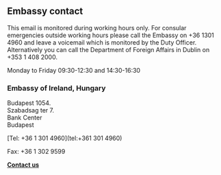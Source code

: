 ## Embassy contact

This email is monitored during working hours only. For consular emergencies outside working hours please call the Embassy on +36 1301 4960 and leave a voicemail which is monitored by the Duty Officer. Alternatively you can call the Department of Foreign Affairs in Dublin on +353 1 408 2000.

Monday to Friday 09:30-12:30 and 14:30-16:30

### Embassy of Ireland, Hungary

Budapest 1054.   
Szabadsag ter 7.   
Bank Center   
Budapest

[Tel: +36 1 301 4960](tel:+361 301 4960)

Fax: +36 1 302 9599

[**Contact us**](/en/hungary/budapest/contact/)